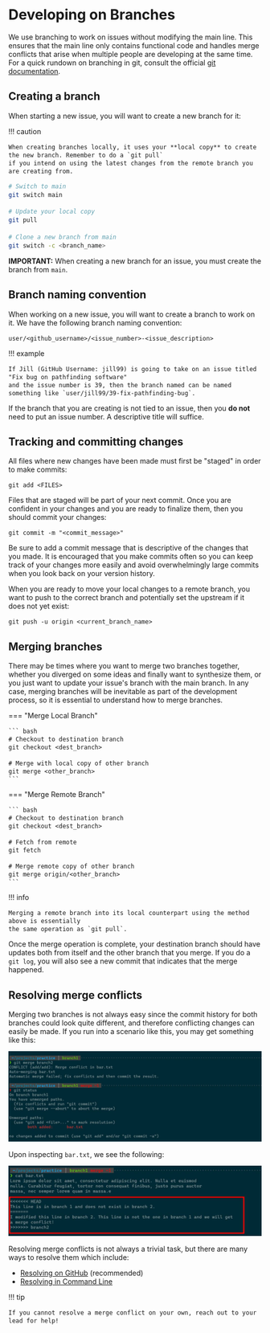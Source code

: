 # Developing on Branches

We use branching to work on issues without modifying the main line. This ensures that the main line only
contains functional code and handles merge conflicts that arise
when multiple people are developing at the same time. For a quick rundown on branching in git,
consult the official [git documentation](https://git-scm.com/book/en/v2/Git-Branching-Branches-in-a-Nutshell).

## Creating a branch

When starting a new issue, you will want to create a new branch for it:

!!! caution

    When creating branches locally, it uses your **local copy** to create the new branch. Remember to do a `git pull` 
    if you intend on using the latest changes from the remote branch you are creating from.

```bash title="Creating a new branch from main"
# Switch to main
git switch main

# Update your local copy
git pull

# Clone a new branch from main
git switch -c <branch_name>
```

**IMPORTANT:** When creating a new branch for an issue, you must create the branch from `main`.

## Branch naming convention

When working on a new issue, you will want to create a branch to work on it. We have the following branch
naming convention:

```
user/<github_username>/<issue_number>-<issue_description>
```

!!! example

    If Jill (GitHub Username: jill99) is going to take on an issue titled "Fix bug on pathfinding software"
    and the issue number is 39, then the branch named can be named something like `user/jill99/39-fix-pathfinding-bug`.

If the branch that you are creating is not tied to an issue, then you **do not** need to put an issue number.
A descriptive title will suffice.

## Tracking and committing changes

All files where new changes have been made must first be "staged" in order to make commits:

```
git add <FILES>
```

Files that are staged will be part of your next commit. Once you are confident in your changes and you are ready
to finalize them, then you should commit your changes:

```
git commit -m "<commit_message>"
```

Be sure to add a commit message that is descriptive of the changes that you made. It is encouraged that you make commits
often so you can keep track of your changes more easily and avoid overwhelmingly large commits when you look back on your
version history.

When you are ready to move your local changes to a remote branch, you want to push to the correct branch
and potentially set the upstream if it does not yet exist:

```
git push -u origin <current_branch_name>
```

## Merging branches

There may be times where you want to merge two branches together, whether you diverged on some ideas and finally
want to synthesize them, or you just want to update your issue's branch with the main branch. In any case, merging
branches will be inevitable as part of the development process, so it is essential to understand how to merge branches.

=== "Merge Local Branch"

    ``` bash
    # Checkout to destination branch
    git checkout <dest_branch>

    # Merge with local copy of other branch
    git merge <other_branch>
    ```

=== "Merge Remote Branch"

    ``` bash
    # Checkout to destination branch
    git checkout <dest_branch>

    # Fetch from remote
    git fetch

    # Merge remote copy of other branch
    git merge origin/<other_branch>
    ```

!!! info

    Merging a remote branch into its local counterpart using the method above is essentially
    the same operation as `git pull`.

Once the merge operation is complete, your destination branch should have updates both from itself and the other
branch that you merge. If you do a `git log`, you will also see a new commit that indicates that the merge happened.

## Resolving merge conflicts

Merging two branches is not always easy since the commit history for both branches could look quite different, and
therefore conflicting changes can easily be made. If you run into a scenario like this, you may get something like this:

![image](../../../assets/images/github/workflow/merge_conflict.png)

Upon inspecting `bar.txt`, we see the following:

![image](../../../assets/images/github/workflow/merge_conflict_file.png)

Resolving merge conflicts is not always a trivial task, but there are many ways to resolve them which include:

- [Resolving on GitHub](https://docs.github.com/en/pull-requests/collaborating-with-pull-requests/addressing-merge-conflicts/resolving-a-merge-conflict-on-github)
(recommended)
- [Resolving in Command Line](https://docs.github.com/en/pull-requests/collaborating-with-pull-requests/addressing-merge-conflicts/resolving-a-merge-conflict-using-the-command-line)

!!! tip

    If you cannot resolve a merge conflict on your own, reach out to your lead for help!
